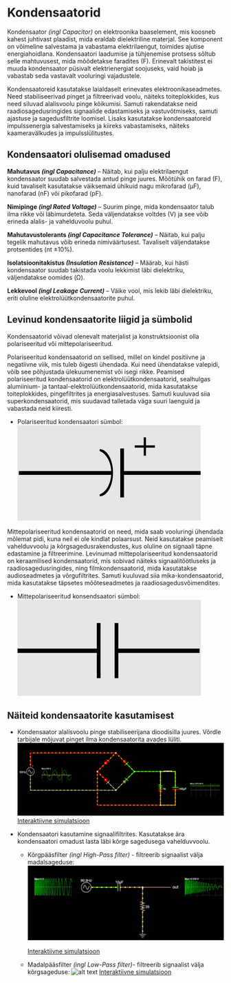 # Kondensaatorid
Kondensaator *(ingl Capacitor)* on elektroonika baaselement, mis koosneb kahest juhtivast plaadist, mida eraldab dielektriline materjal. See komponent on võimeline salvestama ja vabastama elektrilaengut, toimides ajutise energiahoidlana. Kondensaatori laadumise ja tühjenemise protsess sõltub selle mahtuvusest, mida mõõdetakse faradites (F). Erinevalt takistitest ei muuda kondensaator püsivalt elektrienergiat soojuseks, vaid hoiab ja vabastab seda vastavalt vooluringi vajadustele.

Kondensaatoreid kasutatakse laialdaselt erinevates elektroonikaseadmetes. Need stabiliseerivad pinget ja filtreerivad voolu, näiteks toiteplokkides, kus need siluvad alalisvoolu pinge kõikumisi. Samuti rakendatakse neid raadiosagedusringides signaalide edastamiseks ja vastuvõtmiseks, samuti ajastuse ja sagedusfiltrite loomisel. Lisaks kasutatakse kondensaatoreid impulssenergia salvestamiseks ja kiireks vabastamiseks, näiteks kaameravälkudes ja impulsslülitustes.

## Kondensaatori olulisemad omadused

**Mahutavus *(ingl Capacitance)*** – Näitab, kui palju elektrilaengut kondensaator suudab salvestada antud pinge juures. Mõõtühik on farad (F), kuid tavaliselt kasutatakse väiksemaid ühikuid nagu mikrofarad (µF), nanofarad (nF) või pikofarad (pF).

**Nimipinge *(ingl Rated Voltage)*** – Suurim pinge, mida kondensaator talub ilma rikke või läbimurdeteta. Seda väljendatakse voltdes (V) ja see võib erineda alalis- ja vahelduvoolu puhul.

**Mahutavustolerants *(ingl Capacitance Tolerance)*** – Näitab, kui palju tegelik mahutavus võib erineda nimiväärtusest. Tavaliselt väljendatakse protsentides (nt ±10%).

**Isolatsioonitakistus *(Insulation Resistance)*** – Määrab, kui hästi kondensaator suudab takistada voolu lekkimist läbi dielektriku, väljendatakse oomides (Ω).

**Lekkevool *(ingl Leakage Current)*** – Väike vool, mis lekib läbi dielektriku, eriti oluline elektrolüütkondensaatorite puhul.


## Levinud kondensaatorite liigid ja sümbolid
Kondensaatorid võivad olenevalt materjalist ja konstruktsioonist olla polariseeritud või mittepolariseeritud.

Polariseeritud kondensaatorid on sellised, millel on kindel positiivne ja negatiivne viik, mis tuleb õigesti ühendada. Kui need ühendatakse valepidi, võib see põhjustada ülekuumenemist või isegi rikke. Peamised polariseeritud kondensaatorid on elektrolüütkondensaatorid, sealhulgas alumiinium- ja tantaal-elektrolüütkondensaatorid, mida kasutatakse toiteplokkides, pingefiltrites ja energiasalvestuses. Samuti kuuluvad siia superkondensaatorid, mis suudavad talletada väga suuri laenguid ja vabastada neid kiiresti.

* Polariseeritud kondensaatori sümbol:
    ![alt text](meedia/polariseeritud_kondensaator.png)

Mittepolariseeritud kondensaatorid on need, mida saab vooluringi ühendada mõlemat pidi, kuna neil ei ole kindlat polaarsust. Neid kasutatakse peamiselt vahelduvvoolu ja kõrgsagedusrakendustes, kus oluline on signaali täpne edastamine ja filtreerimine. Levinumad mittepolariseeritud kondensaatorid on keraamilised kondensaatorid, mis sobivad näiteks signaalitöötluseks ja raadiosagedusringides, ning filmkondensaatorid, mida kasutatakse audioseadmetes ja võrgufiltrites. Samuti kuuluvad siia mika-kondensaatorid, mida kasutatakse täpsetes mõõteseadmetes ja raadiosagedusvõimendites.

* Mittepolariseeritud konsendsaatori sümbol:
    ![alt text](meedia/kondensaator.png)

## Näiteid kondensaatorite kasutamisest

* Kondensaator alalisvoolu pinge stabiliseerijana dioodisilla juures. Võrdle tarbijale mõjuvat pinget ilma kondensaatorita avades lüliti.
![alt text](meedia/dioodisild_kondensaator.png)
[Interaktiivne simulatsioon](https://falstad.com/circuit/circuitjs.html?ctz=CQAgjCAMB0l3BWcMBMcUHYMGZIA4UA2ATmIxAUgpABZsKBTAWjDACgA3EJvKlFGt14hCgqhEogUuKLJgI2AEyn5wNQSjx4RGkIoYAzAIYBXADYAXJSu1h1UrVIFS9h05eubtokNkK37FFdjcytlLydBPwDdfRCPAHchKh8In0g2JJ4+Zwj+MUybNQ1VCIyk6OLaYTsCpLRtCJphMrYAJ2rxe2a+R3F4NhpIekJVMGIgnEIpBGn+gH1Rech5odJ57DRl6Bp5lnmUebAV7EHh7k3wTRBiafGgqhWllbXiDa2wFGg8PbAD5Y2bAAxhR7LVQRpHGJYPBSHD4QjSE48NAEERWAgMHgMCg7HMYRByp0HNoEIE+mwAM7E8FkwTgx4gYxmSkMNhAA)

* Kondensaatori kasutamine signaalifiltrites. Kasutatakse ära kondensaatori omadust lasta läbi kõrge sagedusega vahelduvvoolu.

    * Kõrgpääsfilter *(ingl High-Pass filter)* - filtreerib signaalist välja madalsageduse:
    ![alt text](meedia/madalsagedusfilter.png)

        [Interaktiivne simulatsioon](https://falstad.com/circuit/circuitjs.html?ctz=CQAgjCAMB0l3BWEA2aAWB8CcBmSy0AOBBAdkJE0sskoFMBaMMAKAGMQAmNWsZWnr34g0UWPAhhYCDKVIkszMGiwyxcCJBYAnEXHDDBXQhVo4ELAPJ6htBGE4HazlgHMbxikZydnUFmCktNy2XJAUfGZh4PDUMKw8OJRoog4UyKSOYFiOwQD6BHmQeTxYWHkIRdBgeUx5CZBJPuCcEcLZuSIFaEUlkFiEFVWctTUjPTgsABYgSZosQA)
    * Madalpääsfilter *(ingl Low-Pass filter)*- filtreerib signaalist välja kõrgsageduse:
    ![alt text](meedia/kõrgsagedusfilter.png)
        [Interaktiivne simulatsioon](https://falstad.com/circuit/circuitjs.html?ctz=CQAgjCAMB0l3BWEA2aAWB8CcBmSy0AOBBAdkJE0sskoFMBaMMAKAHkQ05xlaEwATD1oiWAc07cBhCl1o4BIqCwBOIAV2GTaYXlHCFSLAMbatc9TM5RY8CDH5hS8QnKwYEaG3HssntDR09RQpdeXUdeGoYVi4cSmlwROQEZHAsIREAfQIsyCyuLCwshDzoMCymLNjIeIVwQS0nNNo0HLb8wsISsshSqoECrJwWAAsQeKERoA)
